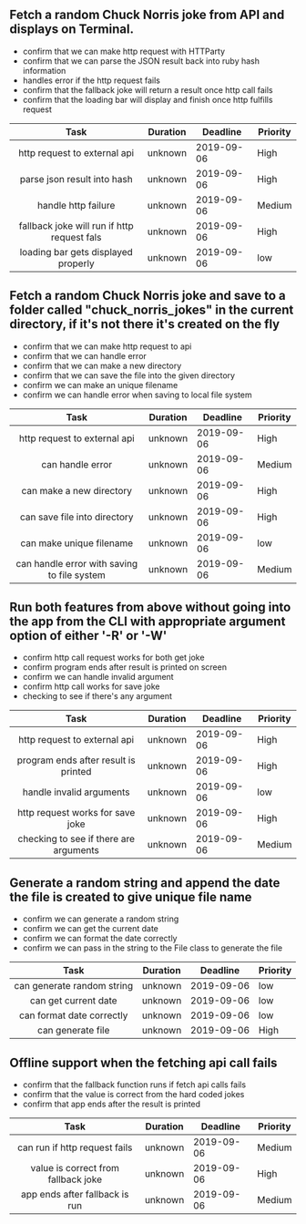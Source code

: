 ## Fetch a random Chuck Norris joke from API and displays on Terminal.

- confirm that we can make http request with HTTParty
- confirm that we can parse the JSON result back into ruby hash information
- handles error if the http request fails
- confirm that the fallback joke will return a result once http call fails
- confirm that the loading bar will display and finish once http fulfills request

|                    Task                     | Duration | Deadline   | Priority |
| :-----------------------------------------: | -------- | ---------- | -------- |
|        http request to external api         | unknown  | 2019-09-06 | High     |
|         parse json result into hash         | unknown  | 2019-09-06 | High     |
|             handle http failure             | unknown  | 2019-09-06 | Medium   |
| fallback joke will run if http request fals | unknown  | 2019-09-06 | High     |
|     loading bar gets displayed properly     | unknown  | 2019-09-06 | low      |

## Fetch a random Chuck Norris joke and save to a folder called **"chuck_norris_jokes"** in the current directory, if it's not there it's created on the fly

- confirm that we can make http request to api
- confirm that we can handle error
- confirm that we can make a new directory
- confirm that we can save the file into the given directory
- confirm we can make an unique filename
- confirm we can handle error when saving to local file system

|                    Task                     | Duration | Deadline   | Priority |
| :-----------------------------------------: | -------- | ---------- | -------- |
|        http request to external api         | unknown  | 2019-09-06 | High     |
|              can handle error               | unknown  | 2019-09-06 | Medium   |
|          can make a new directory           | unknown  | 2019-09-06 | High     |
|        can save file into directory         | unknown  | 2019-09-06 | High     |
|          can make unique filename           | unknown  | 2019-09-06 | low      |
| can handle error with saving to file system | unknown  | 2019-09-06 | Medium   |

## Run both features from above without going into the app from the CLI with appropriate argument option of either **'-R'** or **'-W'**

- confirm http call request works for both get joke
- confirm program ends after result is printed on screen
- confirm we can handle invalid argument
- confirm http call works for save joke
- checking to see if there's any argument

|                  Task                  | Duration | Deadline   | Priority |
| :------------------------------------: | -------- | ---------- | -------- |
|      http request to external api      | unknown  | 2019-09-06 | High     |
|  program ends after result is printed  | unknown  | 2019-09-06 | High     |
|        handle invalid arguments        | unknown  | 2019-09-06 | low      |
|    http request works for save joke    | unknown  | 2019-09-06 | High     |
| checking to see if there are arguments | unknown  | 2019-09-06 | Medium   |

## Generate a random string and append the date the file is created to give unique file name

- confirm we can generate a random string
- confirm we can get the current date
- confirm we can format the date correctly
- confirm we can pass in the string to the File class to generate the file

|            Task            | Duration | Deadline   | Priority |
| :------------------------: | -------- | ---------- | -------- |
| can generate random string | unknown  | 2019-09-06 | low      |
|    can get current date    | unknown  | 2019-09-06 | low      |
| can format date correctly  | unknown  | 2019-09-06 | low      |
|     can generate file      | unknown  | 2019-09-06 | High     |

## Offline support when the fetching api call fails

- confirm that the fallback function runs if fetch api calls fails
- confirm that the value is correct from the hard coded jokes
- confirm that app ends after the result is printed

|                Task                 | Duration | Deadline   | Priority |
| :---------------------------------: | -------- | ---------- | -------- |
|    can run if http request fails    | unknown  | 2019-09-06 | Medium   |
| value is correct from fallback joke | unknown  | 2019-09-06 | High     |
|   app ends after fallback is run    | unknown  | 2019-09-06 | Medium   |
